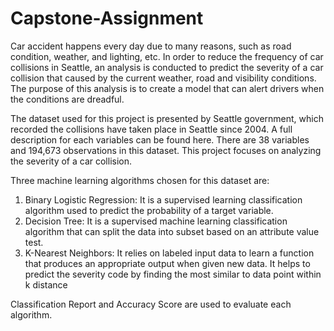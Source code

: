 # Capstone-Assignment

Car accident happens every day due to many reasons, such as road condition, weather, and lighting, etc. In order to reduce the frequency of car collisions in Seattle, an analysis is conducted to predict the severity of a car collision that caused by the current weather, road and visibility conditions. The purpose of this analysis is to create a model that can alert drivers when the conditions are dreadful.

The dataset used for this project is presented by Seattle government, which recorded the collisions have taken place in Seattle since 2004. A full description for each variables can be found here. There are 38 variables and 194,673 observations in this dataset. This project focuses on analyzing the severity of a car collision. 

Three machine learning algorithms chosen for this dataset are:
1. Binary Logistic Regression: It is a supervised learning classification algorithm used to predict the probability of a target variable.
2. Decision Tree: It is a supervised machine learning classification algorithm that can split the data into subset based on an attribute value test.
3. K-Nearest Neighbors: It relies on labeled input data to learn a function that produces an appropriate output when given new data. It helps to predict the severity code by finding the most similar to data point within k distance

Classification Report and Accuracy Score are used to evaluate each algorithm. 
